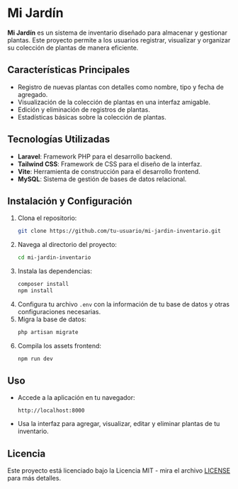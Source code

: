 # Mi Jardín

**Mi Jardín** es un sistema de inventario diseñado para almacenar y gestionar plantas. Este proyecto permite a los usuarios registrar, visualizar y organizar su colección de plantas de manera eficiente.

## Características Principales

- Registro de nuevas plantas con detalles como nombre, tipo y fecha de agregado.
- Visualización de la colección de plantas en una interfaz amigable.
- Edición y eliminación de registros de plantas.
- Estadísticas básicas sobre la colección de plantas.

## Tecnologías Utilizadas

- **Laravel**: Framework PHP para el desarrollo backend.
- **Tailwind CSS**: Framework de CSS para el diseño de la interfaz.
- **Vite**: Herramienta de construcción para el desarrollo frontend.
- **MySQL**: Sistema de gestión de bases de datos relacional.

## Instalación y Configuración

1. Clona el repositorio:
    ```sh
    git clone https://github.com/tu-usuario/mi-jardin-inventario.git
    ```
2. Navega al directorio del proyecto:
    ```sh
    cd mi-jardin-inventario
    ```
3. Instala las dependencias:
    ```sh
    composer install
    npm install
    ```
4. Configura tu archivo `.env` con la información de tu base de datos y otras configuraciones necesarias.
5. Migra la base de datos:
    ```sh
    php artisan migrate
    ```
6. Compila los assets frontend:
    ```sh
    npm run dev
    ```

## Uso

- Accede a la aplicación en tu navegador:
    ```
    http://localhost:8000
    ```
- Usa la interfaz para agregar, visualizar, editar y eliminar plantas de tu inventario.
## Licencia

Este proyecto está licenciado bajo la Licencia MIT - mira el archivo [LICENSE](LICENSE) para más detalles.
